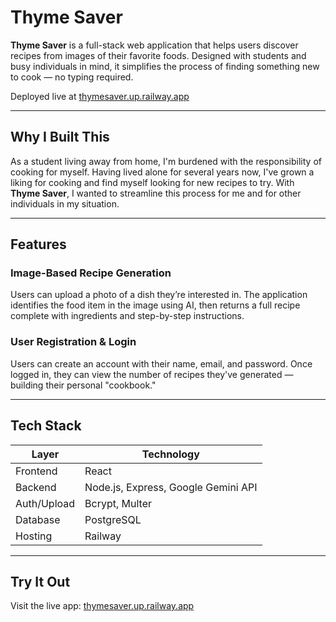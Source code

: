 # Thyme Saver 

**Thyme Saver** is a full-stack web application that helps users discover recipes from images of their favorite foods. Designed with students and busy individuals in mind, it simplifies the process of finding something new to cook — no typing required.

Deployed live at [thymesaver.up.railway.app](https://thymesaver.up.railway.app/)

---

## Why I Built This

As a student living away from home, I'm burdened with the responsibility of cooking for myself. Having lived alone for several years now, I've grown a liking for cooking and find myself looking for new recipes to try. With **Thyme Saver**, I wanted to streamline this process for me and for other individuals in my situation.

---

## Features

### Image-Based Recipe Generation
Users can upload a photo of a dish they’re interested in. The application identifies the food item in the image using AI, then returns a full recipe complete with ingredients and step-by-step instructions.

### User Registration & Login
Users can create an account with their name, email, and password. Once logged in, they can view the number of recipes they've generated — building their personal "cookbook."

---

## Tech Stack

| Layer       | Technology                                   |
|-------------|----------------------------------------------|
| Frontend    | React                                        |
| Backend     | Node.js, Express, Google Gemini API          |
| Auth/Upload | Bcrypt, Multer                               |
| Database    | PostgreSQL                                   |
| Hosting     | Railway                                      |

---

## Try It Out

Visit the live app: [thymesaver.up.railway.app](https://thymesaver.up.railway.app)
